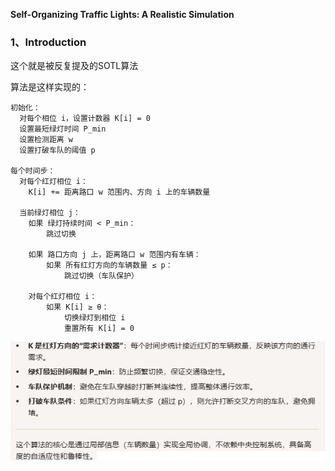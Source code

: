 **Self-Organizing Traffic Lights: A Realistic Simulation**

### 1、Introduction

这个就是被反复提及的SOTL算法

算法是这样实现的：

```
初始化：
  对每个相位 i，设置计数器 K[i] = 0
  设置最短绿灯时间 P_min
  设置检测距离 w
  设置打破车队的阈值 p

每个时间步：
  对每个红灯相位 i：
    K[i] += 距离路口 w 范围内、方向 i 上的车辆数量

  当前绿灯相位 j：
    如果 绿灯持续时间 < P_min：
        跳过切换

    如果 路口方向 j 上，距离路口 w 范围内有车辆：
        如果 所有红灯方向的车辆数量 ≤ p：
            跳过切换（车队保护）

    对每个红灯相位 i：
        如果 K[i] ≥ θ：
            切换绿灯到相位 i
            重置所有 K[i] = 0

```

![image-20250917143316884](img/image-20250917143316884.png)